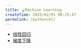 ```yaml
---
title: 🪀Machine Learning
createTime: 2025/02/01 00:25:47
permalink: /python/ml/
---
```

- [线性回归](machine-learning/Linear-Regression.md)
- [梯度下降](machine-learning/Gradient-Descent.md)
